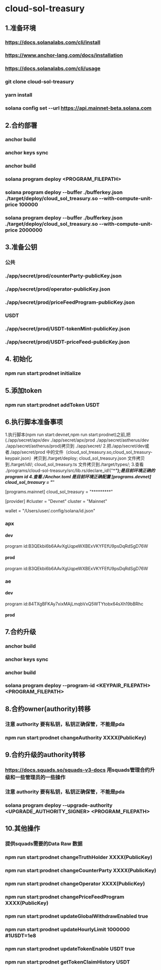 # cloud-sol-treasury
## 1.准备环境
### https://docs.solanalabs.com/cli/install
### https://www.anchor-lang.com/docs/installation
### https://docs.solanalabs.com/cli/usage
### git clone cloud-sol-treasury
### yarn install
### solana config set --url https://api.mainnet-beta.solana.com

## 2.合约部署
### anchor build
### anchor keys sync
### anchor build
### solana program deploy <PROGRAM_FILEPATH>
### solana program deploy --buffer ./bufferkey.json ./target/deploy/cloud_sol_treasury.so --with-compute-unit-price 100000
### solana program deploy --buffer ./bufferkey.json ./target/deploy/cloud_sol_treasury.so --with-compute-unit-price 2000000

## 3.准备公钥
### 公共
### ./app/secret/prod/counterParty-publicKey.json
### ./app/secret/prod/operator-publicKey.json
### ./app/secret/prod/priceFeedProgram-publicKey.json
### USDT
### ./app/secret/prod/USDT-tokenMint-publicKey.json
### ./app/secret/prod/USDT-priceFeed-publicKey.json

## 4. 初始化
### npm run start:prodnet initialize

## 5.添加token
### npm run start:prodnet addToken USDT

## 6.执行脚本准备事项
1.执行脚本(npm run start:devnet,npm run start:prodnet)之前,把(./app/secret/apx/dev ./app/secret/apx/prod ./app/secret/astherus/dev ./app/secret/astherus/prod)拷贝到 ./app/secret/
2.把./app/secret/dev或者./app/secret/prod 中的文件（cloud_sol_treasury.so,cloud_sol_treasury-keypair.json）拷贝到./target/deploy;
cloud_sol_treasury.json 文件拷贝到./target/idl/;
cloud_sol_treasury.ts 文件拷贝到./target/types/;
3.查看 ./programs/cloud-sol-treasury/src/lib.rs/declare_id!("**********");是目前环境正确的program id
4.查看./Anchor.toml 是目前环境正确配置
[programs.devnet]
cloud_sol_treasury = "*********"

[programs.mainnet]
cloud_sol_treasury = "*********"

[provider]
#cluster = "Devnet"
cluster = "Mainnet"

wallet = "/Users/user/.config/solana/id.json"

### apx
#### dev
program id:B3QEkbi6b6AAvXgUqpeWXBExVKYFEfU9psDqRdSgD76W
#### prod
program id:B3QEkbi6b6AAvXgUqpeWXBExVKYFEfU9psDqRdSgD76W
### ae
#### dev
program id:84TXgBFKAy7xixMAjLmqbVxQ5WTYtobx64sXh19bBRhc
#### prod


## 7.合约升级
### anchor build
### anchor keys sync
### anchor build
### solana program deploy --program-id <KEYPAIR_FILEPATH> <PROGRAM_FILEPATH>

## 8.合约owner(authority)转移
### 注意 authority 要有私钥，私钥正确保管，不能是pda
### npm run start:prodnet changeAuthority XXXX(PublicKey)

## 9.合约升级的authority转移
### https://docs.squads.so/squads-v3-docs 用squads管理合约升级和一些管理员的一些操作
### 注意 authority 要有私钥，私钥正确保管，不能是pda
### solana program deploy --upgrade-authority <UPGRADE_AUTHORITY_SIGNER> <PROGRAM_FILEPATH>

## 10.其他操作
### 提供squads需要的Data Raw 数据
### npm run start:prodnet changeTruthHolder XXXX(PublicKey)
### npm run start:prodnet changeCounterParty XXXX(PublicKey)
### npm run start:prodnet changeOperator XXXX(PublicKey)
### npm run start:prodnet changePriceFeedProgram XXXX(PublicKey)

### npm run start:prodnet updateGlobalWithdrawEnabled true
### npm run start:prodnet updateHourlyLimit 1000000    #1USDT=1e8
### npm run start:prodnet updateTokenEnable USDT true


### npm run start:prodnet getTokenClaimHistory USDT


